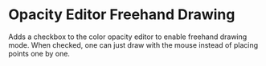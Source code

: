 # Opacity Editor Freehand Drawing

Adds a checkbox to the color opacity editor to enable freehand drawing mode.
When checked, one can just draw with the mouse instead of placing points one by one.

